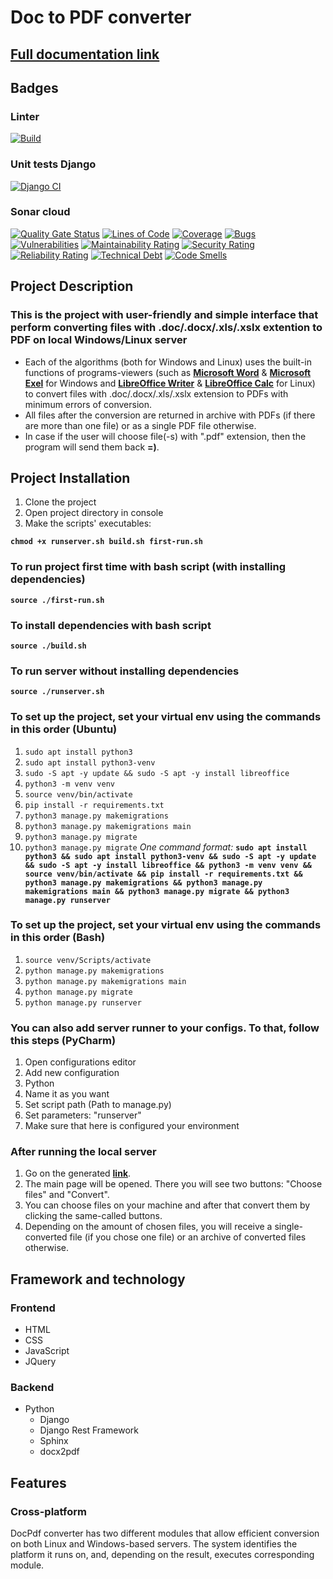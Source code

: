# Doc to PDF converter
## [Full documentation link](https://innoswp.github.io/05-DocPdf-Converter/)

## Badges
### Linter
[![Build](https://github.com/InnoSWP/05-DocPdf-Converter/actions/workflows/build.yml/badge.svg)](https://github.com/InnoSWP/05-DocPdf-Converter/actions/workflows/build.yml)
### Unit tests Django
[![Django CI](https://github.com/InnoSWP/05-DocPdf-Converter/actions/workflows/django.yml/badge.svg)](https://github.com/InnoSWP/05-DocPdf-Converter/actions/workflows/django.yml)
### Sonar cloud
[![Quality Gate Status](https://sonarcloud.io/api/project_badges/measure?project=InnoSWP_05-DocPdf-Converter&metric=alert_status)](https://sonarcloud.io/summary/new_code?id=InnoSWP_05-DocPdf-Converter)
[![Lines of Code](https://sonarcloud.io/api/project_badges/measure?project=InnoSWP_05-DocPdf-Converter&metric=ncloc)](https://sonarcloud.io/summary/new_code?id=InnoSWP_05-DocPdf-Converter)
[![Coverage](https://sonarcloud.io/api/project_badges/measure?project=InnoSWP_05-DocPdf-Converter&metric=coverage)](https://sonarcloud.io/summary/new_code?id=InnoSWP_05-DocPdf-Converter)
[![Bugs](https://sonarcloud.io/api/project_badges/measure?project=InnoSWP_05-DocPdf-Converter&metric=bugs)](https://sonarcloud.io/summary/new_code?id=InnoSWP_05-DocPdf-Converter)
[![Vulnerabilities](https://sonarcloud.io/api/project_badges/measure?project=InnoSWP_05-DocPdf-Converter&metric=vulnerabilities)](https://sonarcloud.io/summary/new_code?id=InnoSWP_05-DocPdf-Converter)
[![Maintainability Rating](https://sonarcloud.io/api/project_badges/measure?project=InnoSWP_05-DocPdf-Converter&metric=sqale_rating)](https://sonarcloud.io/summary/new_code?id=InnoSWP_05-DocPdf-Converter)
[![Security Rating](https://sonarcloud.io/api/project_badges/measure?project=InnoSWP_05-DocPdf-Converter&metric=security_rating)](https://sonarcloud.io/summary/new_code?id=InnoSWP_05-DocPdf-Converter)
[![Reliability Rating](https://sonarcloud.io/api/project_badges/measure?project=InnoSWP_05-DocPdf-Converter&metric=reliability_rating)](https://sonarcloud.io/summary/new_code?id=InnoSWP_05-DocPdf-Converter)
[![Technical Debt](https://sonarcloud.io/api/project_badges/measure?project=InnoSWP_05-DocPdf-Converter&metric=sqale_index)](https://sonarcloud.io/summary/new_code?id=InnoSWP_05-DocPdf-Converter)
[![Code Smells](https://sonarcloud.io/api/project_badges/measure?project=InnoSWP_05-DocPdf-Converter&metric=code_smells)](https://sonarcloud.io/summary/new_code?id=InnoSWP_05-DocPdf-Converter)

## Project Description
### This is the project with user-friendly and simple interface that perform converting files with .doc/.docx/.xls/.xslx extention to PDF on local Windows/Linux server
* Each of the algorithms (both for Windows and Linux) uses the built-in functions of programs-viewers (such as [**Microsoft Word**](https://en.wikipedia.org/wiki/Microsoft_Word) & [**Microsoft Exel**](https://en.wikipedia.org/wiki/Microsoft_Excel) for Windows and [**LibreOffice Writer**](https://en.wikipedia.org/wiki/LibreOffice_Writer) & [**LibreOffice Calc**](https://en.wikipedia.org/wiki/LibreOffice_Calc) for Linux) to convert files with .doc/.docx/.xls/.xslx extension to PDFs with minimum errors of conversion.
* All files after the conversion are returned in archive with PDFs (if there are more than one file) or as a single PDF file otherwise.
* In case if the user will choose file(-s) with ".pdf" extension, then the program will send them back **=)**.

## Project Installation
1. Clone the project
2. Open project directory in console
3. Make the scripts' executables:

**`chmod +x runserver.sh build.sh first-run.sh`**

### To run project first time with bash script (with installing dependencies)
**`source ./first-run.sh`**

### To install dependencies with bash script
**`source ./build.sh`**

### To run server without installing dependencies
**`source ./runserver.sh`**


### To set up the project, set your virtual env using the commands in this order (Ubuntu)
1. `sudo apt install python3`
2. `sudo apt install python3-venv`
3. `sudo -S apt -y update && sudo -S apt -y install libreoffice`
4. `python3 -m venv venv`
5. `source venv/bin/activate`
6. `pip install -r requirements.txt`
7. `python3 manage.py makemigrations`
8. `python3 manage.py makemigrations main`
9. `python3 manage.py migrate`
10. `python3 manage.py migrate`
*One command format:*
**`sudo apt install python3 && sudo apt install python3-venv && sudo -S apt -y update && sudo -S apt -y install libreoffice && python3 -m venv venv && source venv/bin/activate && pip install -r requirements.txt && python3 manage.py makemigrations && python3 manage.py makemigrations main && python3 manage.py migrate && python3 manage.py runserver`**

### To set up the project, set your virtual env using the commands in this order (Bash)
1. `source venv/Scripts/activate`
2. `python manage.py makemigrations`
3. `python manage.py makemigrations main`
4. `python manage.py migrate`
5. `python manage.py runserver`

### You can also add server runner to your configs. To that, follow this steps (PyCharm)
1. Open configurations editor
2. Add new configuration
3. Python
4. Name it as you want
5. Set script path (Path to manage.py)
6. Set parameters: "runserver"
7. Make sure that here is configured your environment

### After running the local server
1. Go on the generated [**link**](http://127.0.0.1:8000/convert).
2. The main page will be opened. There you will see two buttons: "Choose files" and "Convert".
3. You can choose files on your machine and after that convert them by clicking the same-called buttons.
4. Depending on the amount of chosen files, you will receive a single-converted file (if you chose one file) or an archive of converted files otherwise.

## Framework and technology
### Frontend

- HTML
- CSS
- JavaScript
- JQuery

### Backend

- Python
  - Django
  - Django Rest Framework
  - Sphinx
  - docx2pdf

## Features
### Cross-platform
DocPdf converter has two different modules that allow efficient conversion on both Linux and Windows-based servers.
The system identifies the platform it runs on, and, depending on the result, executes corresponding module.
